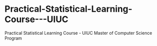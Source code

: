 # Practical-Statistical-Learning-Course---UIUC
Practical Statistical Learning Course - UIUC Master of Computer Science Program
